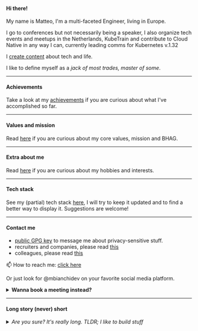 #### Hi there!

My name is Matteo, I'm a multi-faceted Engineer, living in Europe. 

I go to conferences  but not necessarily being a speaker, I also organize tech events and meetups in the Netherlands, KubeTrain and contribute to Cloud Native in any way I can, currently leading comms for Kubernetes v.1.32

I [create content](content-creation/home.md) about tech and life.

I like to define myself as a _jack of most trades, master of some_.

---

#### Achievements

Take a look at my [achievements](achievements.md) if you are curious about what I've accomplished so far.

---

#### Values and mission

Read [here](values-and-mission.md) if you are curious about my core values, mission and BHAG.

---

#### Extra about me

Read [here](extra.md) if you are curious about my hobbies and interests.

---

#### Tech stack

See my (partial) tech stack [here](tech-stack.md), I will try to keep it updated and to find a better way to display it. Suggestions are welcome!

---

#### Contact me

- [public GPG key](keys/gpgkey.pub) to message me about privacy-sensitive stuff.
- recruiters and companies, please read [this](note-to-recruiters.md)
- colleagues, please read [this](note-to-colleagues.md)

📫 How to reach me: [click here](https://mb-consulting.dev/all-links)

Or just look for @mbianchidev on your favorite social media platform.

<details>
  <summary><b>Wanna book a meeting instead?</b></summary>
  Here's a secret <a href="https://mb-consulting.dev/secret">link</a>! 🤫
</details>

---

#### Long story (never) short

<details>
  <summary><i>Are you sure? It's really long. TLDR; I like to build stuff</i></summary>

  I have always been passionate about computers and technology, but I started to code when I was 15, after switching highschool from a scientific and mostly theoretical one to what in Italy is called "technical" high school, where I learned the basics of programming and computer science 👨‍💻.
  
  I was never a good student, I was always bored by school 🥱 and I never liked to study, but I was always curious and I loved to learn new things, especially if they were related to computers.
  My professors at that time used to tell me that I would never work in IT because I was not good enough, but I never gave up and I kept learning on my own 🤓.
  
  Most people in my life were also not happy about my choice, they wanted me to go to university and get a degree to go for a "real job" 🤨 instead of "playing with computers", but I was not interested in that, I wanted to work and learn by doing, not by studying.
  
  I started my professional journey in 2015 as a web developer, I started to write production grade PHP code even before I got my driving license. 🚗 
  As employee I started as fullstack, in a small company building embedded software in C and some intarnal tools in C#, then I joined a promising local startup, always as fullstack but back to PHP with a Laravel flavor.
  
  Graduating from my high school I then moved to a bigger city (Milan), switched language to specialize in Java and built my back(end) as a Software Engineer, I climbed the ladder, worked on large scale products (8+ million users) and finally became a Senior Software Engineer. 👷
  
  Since I am a fundamentally lazy person, I learnt to love automation, starting with bash scripts and moving on to DevOps tools and practices.
  I joined the Dark Side of DevOps and Site Reliability taking the best from my SWE background (I've never stopped to use the --force). 🌌
  
  At some point, after leading DevOps initatives and bringing multiple teams from 0 to GitOps, I felt that I reached a ceiling in my career both in the company I worked at that time and in the italian IT landscape (not so rich, if you ask me). 
  That is the reason why I decided to start my journey in 2021 as a freelance professional and digital nomad. ✈️🏝️
  I wanted to scale my impact on the IT industry and to help more people and companies to achieve their goals. ⛰️
  
  I coached and mentored my padawans (ehm I mean, my students) about DevOps principles and practices. I also helped companies to improve their DevEx and DevOps approach. 📚
  
  In the meantime I learnt a bit more about frontend, especially React. I always despised Javascript but after learning about Typescript I started to like it a bit more. Still not my jam but I can live with it. Nodejs is more fun than I expected, I'll give you that. 🙆‍♂️
  
  Back to the story, in all this time I've been in the IT industry, I've learned a lot from hands on experience and had the opportunity to interact with truly amazing people. 🤝
  
  After digital nomading across Europe, in 2023 I took the next step and I've become the CTO of a startup for one year, where I enjoyed the challenge of building a new company culture, a service and a product from scratch and of course taking care of my team. 🤟
  
  In the end we could not find the Product-Market Fit and had to step back, but quoting Yoda: "The greatest teacher, failure is."
  
  I keep advocating for Cloud Native technologies, I am a Kubernetes lover and part of the CNCF community. ☸️💙
  I strongly believe in the power of Platform Engineering and I look forward to impact the IT industry with my work. 🏋️
  
  What will I do in 2024 and beyond? Who knows! 🤩
  
  To be continued... 
</details>
